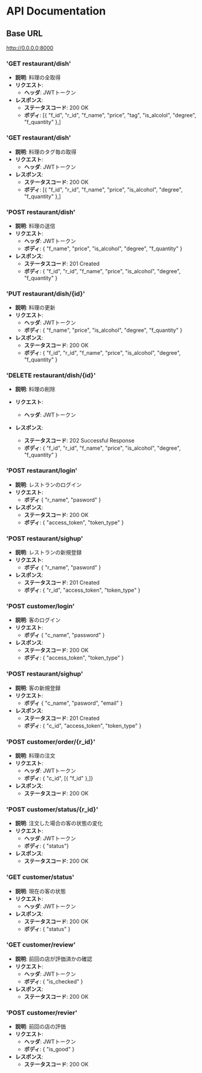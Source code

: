 

# API Documentation

## Base URL
http://0.0.0.0:8000

### 'GET restaurant/dish'
- **説明**: 料理の全取得
- **リクエスト**:
    - **ヘッダ**: JWTトークン 
- **レスポンス**: 
    - **ステータスコード**: 200 OK
    - **ボディ**:
        [{
            "f_id", "r_id", "f_name", "price", "tag", "is_alcolol", "degree", "f_quantity"
        },]

### 'GET restaurant/dish'
- **説明**: 料理のタグ毎の取得
- **リクエスト**:
    - **ヘッダ**: JWTトークン 
- **レスポンス**: 
    - **ステータスコード**: 200 OK
    - **ボディ**:
        [{
            "f_id", "r_id", "f_name", "price", "is_alcohol", "degree", "f_quantity"
        },]

### 'POST restaurant/dish'
- **説明**: 料理の送信
- **リクエスト**:
    - **ヘッダ**: JWTトークン 
    - **ボディ**:
        {
            "f_name", "price", "is_alcohol", "degree", "f_quantity"
        }
- **レスポンス**: 
    - **ステータスコード**: 201 Created
    - **ボディ**:
        {
            "f_id", "r_id", "f_name", "price", "is_alcohol", "degree", "f_quantity"
        }

### 'PUT restaurant/dish/{id}'
- **説明**: 料理の更新
- **リクエスト**:
    - **ヘッダ**: JWTトークン 
    - **ボディ**:
        {
            "f_name", "price", "is_alcohol", "degree", "f_quantity"
        }
- **レスポンス**: 
    - **ステータスコード**: 200 OK
    - **ボディ**:
        {
            "f_id", "r_id", "f_name", "price", "is_alcohol", "degree", "f_quantity"
        }

### 'DELETE restaurant/dish/{id}'
- **説明**: 料理の削除
- **リクエスト**:
    - **ヘッダ**: JWTトークン 

- **レスポンス**: 
    - **ステータスコード**: 202 Successful Response
    - **ボディ**:
        {
            "f_id", "r_id", "f_name", "price", "is_alcohol", "degree", "f_quantity"
        }

### 'POST restaurant/login'
- **説明**: レストランのログイン
- **リクエスト**:
    - **ボディ**
        {
            "r_name",  "pasword"
        }
- **レスポンス**: 
    - **ステータスコード**: 200 OK
    - **ボディ**:
        {
            "access_token", "token_type"
        }
    
### 'POST restaurant/sighup'
- **説明**: レストランの新規登録
- **リクエスト**:
    - **ボディ**
        {
            "r_name", "pasword"
        }
- **レスポンス**: 
    - **ステータスコード**: 201 Created
    - **ボディ**:
        {
            "r_id", "access_token", "token_type"
        }

### 'POST customer/login'
- **説明**: 客のログイン
- **リクエスト**:
    - **ボディ**
        {
            "c_name", "password"
        }
- **レスポンス**: 
    - **ステータスコード**: 200 OK
    - **ボディ**:
        {
            "access_token", "token_type"
        }
    
### 'POST restaurant/sighup'
- **説明**: 客の新規登録
- **リクエスト**:
    - **ボディ**
        {
            "c_name", "pasword", "email"
        }
- **レスポンス**: 
    - **ステータスコード**: 201 Created
    - **ボディ**:
        {
            "c_id", "access_token", "token_type"
        }

### 'POST customer/order/{r_id}'
- **説明**: 料理の注文
- **リクエスト**:
    - **ヘッダ**: JWTトークン 
    - **ボディ**:
        {
            "c_id", 
            [{
            "f_id"
        },]}
- **レスポンス**: 
    - **ステータスコード**: 200 OK

### 'POST customer/status/{r_id}'
- **説明**: 注文した場合の客の状態の変化
- **リクエスト**:
    - **ヘッダ**: JWTトークン 
    - **ボディ**:
        {
            "status"}
- **レスポンス**: 
    - **ステータスコード**: 200 OK

### 'GET customer/status'
- **説明**: 現在の客の状態
- **リクエスト**:
    - **ヘッダ**: JWTトークン 
- **レスポンス**: 
    - **ステータスコード**: 200 OK
    - **ボディ**: 
        {
            "status"
        }

### 'GET customer/review'
- **説明**: 前回の店が評価済かの確認
- **リクエスト**:
    - **ヘッダ**: JWTトークン 
    - **ボディ**:
        {
            "is_checked"
        }
- **レスポンス**: 
    - **ステータスコード**: 200 OK

### 'POST customer/revier'
- **説明**: 前回の店の評価
- **リクエスト**:
    - **ヘッダ**: JWTトークン 
    - **ボディ**:
        {
            "is_good"
        }
- **レスポンス**: 
    - **ステータスコード**: 200 OK

